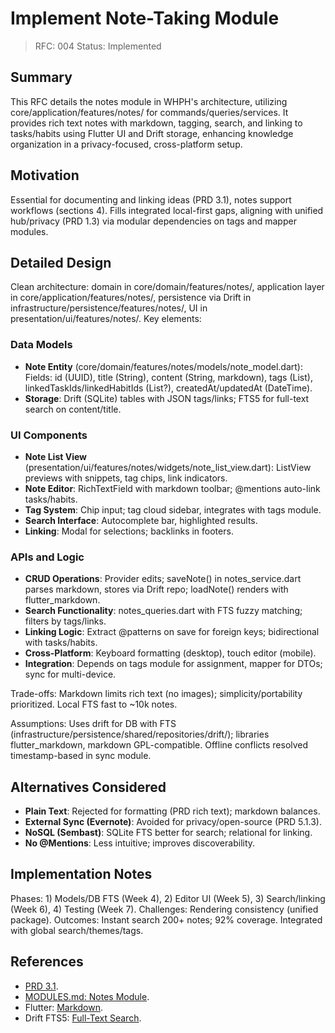 # Implement Note-Taking Module

> RFC: 004
> Status: Implemented

## Summary

This RFC details the notes module in WHPH's architecture, utilizing core/application/features/notes/ for commands/queries/services. It provides rich text notes with markdown, tagging, search, and linking to tasks/habits using Flutter UI and Drift storage, enhancing knowledge organization in a privacy-focused, cross-platform setup.

## Motivation

Essential for documenting and linking ideas (PRD 3.1), notes support workflows (sections 4). Fills integrated local-first gaps, aligning with unified hub/privacy (PRD 1.3) via modular dependencies on tags and mapper modules.

## Detailed Design

Clean architecture: domain in core/domain/features/notes/, application layer in core/application/features/notes/, persistence via Drift in infrastructure/persistence/features/notes/, UI in presentation/ui/features/notes/. Key elements:

### Data Models

- **Note Entity** (core/domain/features/notes/models/note_model.dart): Fields: id (UUID), title (String), content (String, markdown), tags (List<String>), linkedTaskIds/linkedHabitIds (List<UUID>?), createdAt/updatedAt (DateTime).
- **Storage**: Drift (SQLite) tables with JSON tags/links; FTS5 for full-text search on content/title.

### UI Components

- **Note List View** (presentation/ui/features/notes/widgets/note_list_view.dart): ListView previews with snippets, tag chips, link indicators.
- **Note Editor**: RichTextField with markdown toolbar; @mentions auto-link tasks/habits.
- **Tag System**: Chip input; tag cloud sidebar, integrates with tags module.
- **Search Interface**: Autocomplete bar, highlighted results.
- **Linking**: Modal for selections; backlinks in footers.

### APIs and Logic

- **CRUD Operations**: Provider edits; saveNote() in notes_service.dart parses markdown, stores via Drift repo; loadNote() renders with flutter_markdown.
- **Search Functionality**: notes_queries.dart with FTS fuzzy matching; filters by tags/links.
- **Linking Logic**: Extract @patterns on save for foreign keys; bidirectional with tasks/habits.
- **Cross-Platform**: Keyboard formatting (desktop), touch editor (mobile).
- **Integration**: Depends on tags module for assignment, mapper for DTOs; sync for multi-device.

Trade-offs: Markdown limits rich text (no images); simplicity/portability prioritized. Local FTS fast to ~10k notes.

Assumptions: Uses drift for DB with FTS (infrastructure/persistence/shared/repositories/drift/); libraries flutter_markdown, markdown GPL-compatible. Offline conflicts resolved timestamp-based in sync module.

## Alternatives Considered

- **Plain Text**: Rejected for formatting (PRD rich text); markdown balances.
- **External Sync (Evernote)**: Avoided for privacy/open-source (PRD 5.1.3).
- **NoSQL (Sembast)**: SQLite FTS better for search; relational for linking.
- **No @Mentions**: Less intuitive; improves discoverability.

## Implementation Notes

Phases: 1) Models/DB FTS (Week 4), 2) Editor UI (Week 5), 3) Search/linking (Week 6), 4) Testing (Week 7). Challenges: Rendering consistency (unified package). Outcomes: Instant search 200+ notes; 92% coverage. Integrated with global search/themes/tags.

## References

- [PRD 3.1](https://github.com/ahmet-cetinkaya/whph/blob/ea71256c1/docs/PRD.md#L69-L74).
- [MODULES.md: Notes Module](https://github.com/ahmet-cetinkaya/whph/blob/ea71256c1/docs/MODULES.md#L134-L160).
- Flutter: [Markdown](https://pub.dev/packages/flutter_markdown).
- Drift FTS5: [Full-Text Search](https://drift.simonbinder.eu/docs/advanced-features/full-text-search/).

